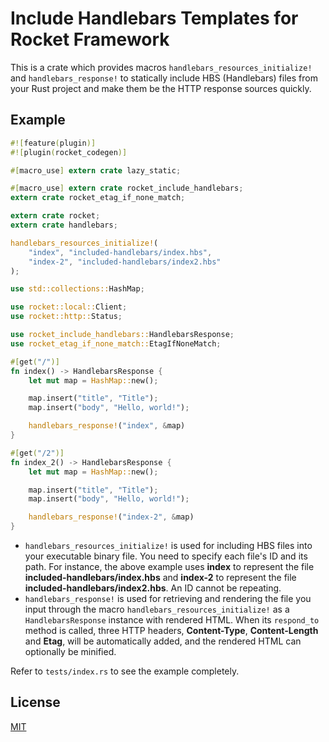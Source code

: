 Include Handlebars Templates for Rocket Framework
====================

This is a crate which provides macros `handlebars_resources_initialize!` and `handlebars_response!` to statically include HBS (Handlebars) files from your Rust project and make them be the HTTP response sources quickly.

## Example

```rust
#![feature(plugin)]
#![plugin(rocket_codegen)]

#[macro_use] extern crate lazy_static;

#[macro_use] extern crate rocket_include_handlebars;
extern crate rocket_etag_if_none_match;

extern crate rocket;
extern crate handlebars;

handlebars_resources_initialize!(
    "index", "included-handlebars/index.hbs",
    "index-2", "included-handlebars/index2.hbs"
);

use std::collections::HashMap;

use rocket::local::Client;
use rocket::http::Status;

use rocket_include_handlebars::HandlebarsResponse;
use rocket_etag_if_none_match::EtagIfNoneMatch;

#[get("/")]
fn index() -> HandlebarsResponse {
    let mut map = HashMap::new();

    map.insert("title", "Title");
    map.insert("body", "Hello, world!");

    handlebars_response!("index", &map)
}

#[get("/2")]
fn index_2() -> HandlebarsResponse {
    let mut map = HashMap::new();

    map.insert("title", "Title");
    map.insert("body", "Hello, world!");

    handlebars_response!("index-2", &map)
}
```

* `handlebars_resources_initialize!` is used for including HBS files into your executable binary file. You need to specify each file's ID and its path. For instance, the above example uses **index** to represent the file **included-handlebars/index.hbs** and **index-2** to represent the file **included-handlebars/index2.hbs**. An ID cannot be repeating.
* `handlebars_response!` is used for retrieving and rendering the file you input through the macro `handlebars_resources_initialize!` as a `HandlebarsResponse` instance with rendered HTML. When its `respond_to` method is called, three HTTP headers, **Content-Type**, **Content-Length** and **Etag**, will be automatically added, and the rendered HTML can optionally be minified.

Refer to `tests/index.rs` to see the example completely.

## License

[MIT](LICENSE)